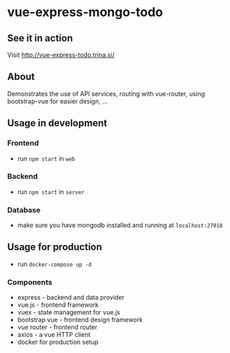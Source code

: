 # vue-express-mongo-todo

## See it in action

Visit http://vue-express-todo.trina.si/

## About

Demonstrates the use of API services, routing with vue-router, using bootstrap-vue for easier design, ...

## Usage in development

### Frontend

- run `npm start` in `web`

### Backend

- run `npm start` in `server`

### Database

- make sure you have mongodb installed and running at `localhost:27018`

## Usage for production

- run `docker-compose up -d`

### Components

- express - backend and data provider
- vue.js - frontend framework
- vuex - state management for vue.js
- bootstrap vue - frontend design framework
- vue router - frontend router
- axios - a vue HTTP client
- docker for production setup
